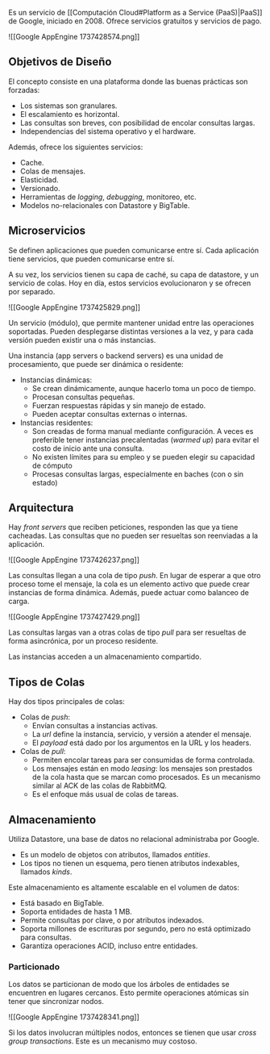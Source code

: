 Es un servicio de [[Computación Cloud#Platform as a Service (PaaS)|PaaS]] de Google, iniciado en 2008. Ofrece servicios gratuitos y servicios de pago.

![[Google AppEngine 1737428574.png]]

## Objetivos de Diseño

El concepto consiste en una plataforma donde las buenas prácticas son forzadas:

- Los sistemas son granulares.
- El escalamiento es horizontal.
- Las consultas son breves, con posibilidad de encolar consultas largas.
- Independencias del sistema operativo y el hardware.

Además, ofrece los siguientes servicios:

- Cache.
- Colas de mensajes.
- Elasticidad.
- Versionado.
- Herramientas de *logging*, *debugging*, monitoreo, etc.
- Modelos no-relacionales con Datastore y BigTable.

## Microservicios

Se definen aplicaciones que pueden comunicarse entre sí. Cada aplicación tiene servicios, que pueden comunicarse entre sí.

A su vez, los servicios tienen su capa de caché, su capa de datastore, y un servicio de colas. Hoy en día, estos servicios evolucionaron y se ofrecen por separado.

![[Google AppEngine 1737425829.png]]

Un servicio (módulo), que permite mantener unidad entre las operaciones soportadas. Pueden desplegarse distintas versiones a la vez, y para cada versión pueden existir una o más instancias.

Una instancia (app servers o backend servers) es una unidad de procesamiento, que puede ser dinámica o residente:

- Instancias dinámicas:
	- Se crean dinámicamente, aunque hacerlo toma un poco de tiempo.
	- Procesan consultas pequeñas.
	- Fuerzan respuestas rápidas y sin manejo de estado.
	- Pueden aceptar consultas externas o internas.
- Instancias residentes:
	- Son creadas de forma manual mediante configuración. A veces es preferible tener instancias precalentadas (*warmed up*) para evitar el costo de inicio ante una consulta.
	- No existen límites para su empleo y se pueden elegir su capacidad de cómputo
	- Procesas consultas largas, especialmente en baches (con o sin estado)

## Arquitectura

Hay *front servers* que reciben peticiones, responden las que ya tiene cacheadas. Las consultas que no pueden ser resueltas son reenviadas a la aplicación.

![[Google AppEngine 1737426237.png]]

Las consultas llegan a una cola de tipo *push*. En lugar de esperar a que otro proceso tome el mensaje, la cola es un elemento activo que puede crear instancias de forma dinámica. Además, puede actuar como balanceo de carga.

![[Google AppEngine 1737427429.png]]

Las consultas largas van a otras colas de tipo *pull* para ser resueltas de forma asincrónica, por un proceso residente.

Las instancias acceden a un almacenamiento compartido.

## Tipos de Colas

Hay dos tipos principales de colas:

- Colas de *push*:
	- Envían consultas a instancias activas.
	- La *url* define la instancia, servicio, y versión a atender el mensaje.
	- El *payload* está dado por los argumentos en la URL y los headers.
- Colas de *pull*:
	- Permiten encolar tareas para ser consumidas de forma controlada.
	- Los mensajes están en modo *leasing*: los mensajes son prestados de la cola hasta que se marcan como procesados. Es un mecanismo similar al ACK de las colas de RabbitMQ.
	- Es el enfoque más usual de colas de tareas.

## Almacenamiento

Utiliza Datastore, una base de datos no relacional administraba por Google.

- Es un modelo de objetos con atributos, llamados *entities*.
- Los tipos no tienen un esquema, pero tienen atributos indexables, llamados *kinds*.

Este almacenamiento es altamente escalable en el volumen de datos:

- Está basado en BigTable.
- Soporta entidades de hasta 1 MB.
- Permite consultas por clave, o por atributos indexados.
- Soporta millones de escrituras por segundo, pero no está optimizado para consultas.
- Garantiza operaciones ACID, incluso entre entidades.

### Particionado

Los datos se particionan de modo que los árboles de entidades se encuentren en lugares cercanos. Esto permite operaciones atómicas sin tener que sincronizar nodos.

![[Google AppEngine 1737428341.png]]

Si los datos involucran múltiples nodos, entonces se tienen que usar *cross group transactions*. Este es un mecanismo muy costoso.

